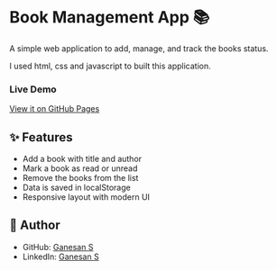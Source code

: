 # Book Management App 📚

A simple web application to add, manage, and track the books status.

I used html, css and javascript to built this application.

### Live Demo

[View it on GitHub Pages](https://gane-an.github.io/library-app-gan/)

## ✨ Features

- Add a book with title and author
- Mark a book as read or unread
- Remove the books from the list
- Data is saved in localStorage
- Responsive layout with modern UI

## 👤 Author

- GitHub: [Ganesan S](https://github.com/gane-an)
- LinkedIn: [Ganesan S](http://linkedin.com/in/gane-an)
